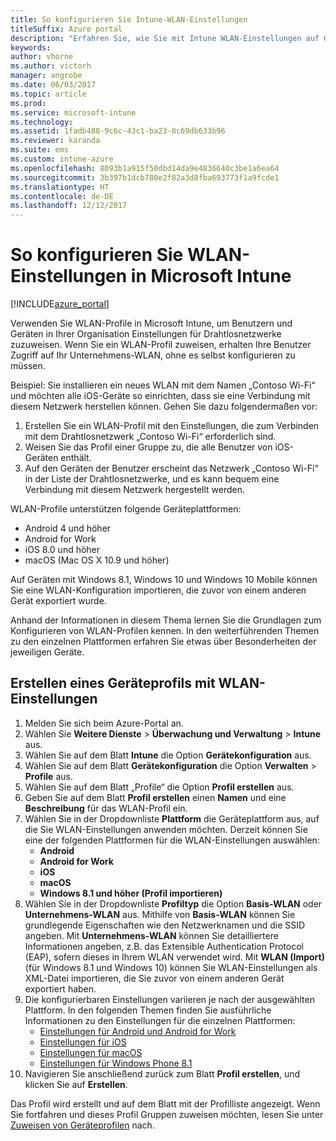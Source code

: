 ```yaml
---
title: So konfigurieren Sie Intune-WLAN-Einstellungen
titleSuffix: Azure portal
description: "Erfahren Sie, wie Sie mit Intune WLAN-Einstellungen auf Geräten konfigurieren, die Sie verwalten."
keywords: 
author: vhorne
ms.author: victorh
manager: angrobe
ms.date: 06/03/2017
ms.topic: article
ms.prod: 
ms.service: microsoft-intune
ms.technology: 
ms.assetid: 1fadb488-9c6c-43c1-ba23-8c69db633b96
ms.reviewer: karanda
ms.suite: ems
ms.custom: intune-azure
ms.openlocfilehash: 8093b1a915f50dbd14da9e4836640c3be1a6ea64
ms.sourcegitcommit: 3b397b1dcb780e2f82a3d8fba693773f1a9fcde1
ms.translationtype: HT
ms.contentlocale: de-DE
ms.lasthandoff: 12/12/2017
---
```

# <a name="how-to-configure-wi-fi-settings-in-microsoft-intune"></a>So konfigurieren Sie WLAN-Einstellungen in Microsoft Intune

[!INCLUDE[azure_portal](./includes/azure_portal.md)]

Verwenden Sie WLAN-Profile in Microsoft Intune, um Benutzern und Geräten in Ihrer Organisation Einstellungen für Drahtlosnetzwerke zuzuweisen. Wenn Sie ein WLAN-Profil zuweisen, erhalten Ihre Benutzer Zugriff auf Ihr Unternehmens-WLAN, ohne es selbst konfigurieren zu müssen.

Beispiel: Sie installieren ein neues WLAN mit dem Namen „Contoso Wi-Fi“ und möchten alle iOS-Geräte so einrichten, dass sie eine Verbindung mit diesem Netzwerk herstellen können. Gehen Sie dazu folgendermaßen vor:

1. Erstellen Sie ein WLAN-Profil mit den Einstellungen, die zum Verbinden mit dem Drahtlosnetzwerk „Contoso Wi-Fi“ erforderlich sind.
2. Weisen Sie das Profil einer Gruppe zu, die alle Benutzer von iOS-Geräten enthält.
3. Auf den Geräten der Benutzer erscheint das Netzwerk „Contoso Wi-Fi“ in der Liste der Drahtlosnetzwerke, und es kann bequem eine Verbindung mit diesem Netzwerk hergestellt werden.

WLAN-Profile unterstützen folgende Geräteplattformen:

- Android 4 und höher
- Android for Work
- iOS 8.0 und höher
- macOS (Mac OS X 10.9 und höher)

Auf Geräten mit Windows 8.1, Windows 10 und Windows 10 Mobile können Sie eine WLAN-Konfiguration importieren, die zuvor von einem anderen Gerät exportiert wurde.

Anhand der Informationen in diesem Thema lernen Sie die Grundlagen zum Konfigurieren von WLAN-Profilen kennen. In den weiterführenden Themen zu den einzelnen Plattformen erfahren Sie etwas über Besonderheiten der jeweiligen Geräte.

## <a name="create-a-device-profile-containing-wi-fi-settings"></a>Erstellen eines Geräteprofils mit WLAN-Einstellungen

1. Melden Sie sich beim Azure-Portal an.
2. Wählen Sie **Weitere Dienste** > **Überwachung und Verwaltung** > **Intune** aus.
3. Wählen Sie auf dem Blatt **Intune** die Option **Gerätekonfiguration** aus.
2. Wählen Sie auf dem Blatt **Gerätekonfiguration** die Option **Verwalten** > **Profile** aus.
3. Wählen Sie auf dem Blatt „Profile“ die Option **Profil erstellen** aus.
4. Geben Sie auf dem Blatt **Profil erstellen** einen **Namen** und eine **Beschreibung** für das WLAN-Profil ein.
5. Wählen Sie in der Dropdownliste **Plattform** die Geräteplattform aus, auf die Sie WLAN-Einstellungen anwenden möchten. Derzeit können Sie eine der folgenden Plattformen für die WLAN-Einstellungen auswählen:
    - **Android**
    - **Android for Work**
    - **iOS**
    - **macOS**
    - **Windows 8.1 und höher (Profil importieren)**
6. Wählen Sie in der Dropdownliste **Profiltyp** die Option **Basis-WLAN** oder **Unternehmens-WLAN** aus. Mithilfe von **Basis-WLAN** können Sie grundlegende Eigenschaften wie den Netzwerknamen und die SSID angeben. Mit **Unternehmens-WLAN** können Sie detailliertere Informationen angeben, z.B. das Extensible Authentication Protocol (EAP), sofern dieses in Ihrem WLAN verwendet wird. Mit **WLAN (Import)** (für Windows 8.1 und Windows 10) können Sie WLAN-Einstellungen als XML-Datei importieren, die Sie zuvor von einem anderen Gerät exportiert haben.
7. Die konfigurierbaren Einstellungen variieren je nach der ausgewählten Plattform. In den folgenden Themen finden Sie ausführliche Informationen zu den Einstellungen für die einzelnen Plattformen:
    - [Einstellungen für Android und Android for Work](wi-fi-settings-android.md)
    - [Einstellungen für iOS](wi-fi-settings-ios.md)
    - [Einstellungen für macOS](wi-fi-settings-macos.md)
    - [Einstellungen für Windows Phone 8.1](wi-fi-settings-import-windows-8-1.md)
8. Navigieren Sie anschließend zurück zum Blatt **Profil erstellen**, und klicken Sie auf **Erstellen**.

Das Profil wird erstellt und auf dem Blatt mit der Profilliste angezeigt.
Wenn Sie fortfahren und dieses Profil Gruppen zuweisen möchten, lesen Sie unter [Zuweisen von Geräteprofilen](device-profile-assign.md) nach.
